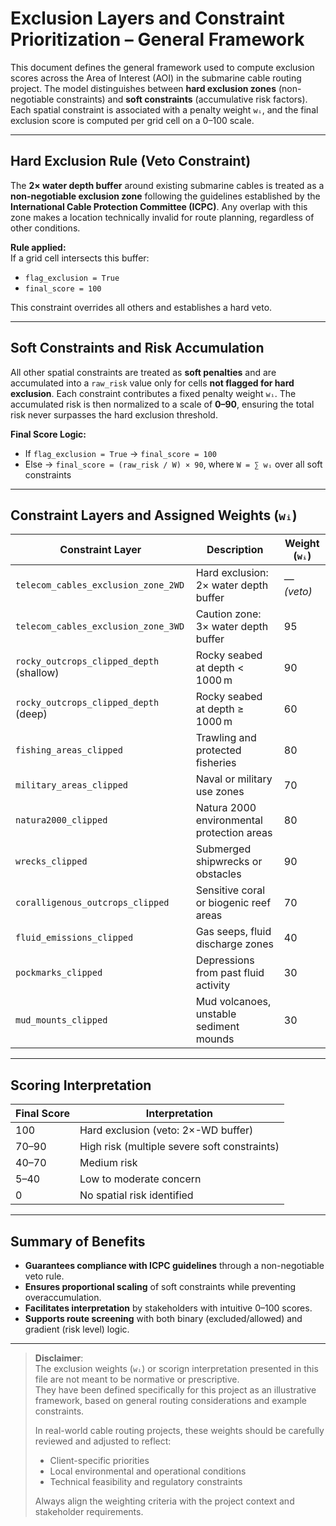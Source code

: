 # Exclusion Layers and Constraint Prioritization – General Framework

This document defines the general framework used to compute exclusion scores across the Area of Interest (AOI) in the submarine cable routing project. The model distinguishes between **hard exclusion zones** (non-negotiable constraints) and **soft constraints** (accumulative risk factors). Each spatial constraint is associated with a penalty weight `wᵢ`, and the final exclusion score is computed per grid cell on a 0–100 scale.

---

## Hard Exclusion Rule (Veto Constraint)

The **2× water depth buffer** around existing submarine cables is treated as a **non-negotiable exclusion zone** following the guidelines established by the **International Cable Protection Committee (ICPC)**. Any overlap with this zone makes a location technically invalid for route planning, regardless of other conditions.

**Rule applied:**  
If a grid cell intersects this buffer:  
- `flag_exclusion = True`  
- `final_score = 100`  

This constraint overrides all others and establishes a hard veto.

---

## Soft Constraints and Risk Accumulation

All other spatial constraints are treated as **soft penalties** and are accumulated into a `raw_risk` value only for cells **not flagged for hard exclusion**. Each constraint contributes a fixed penalty weight `wᵢ`. The accumulated risk is then normalized to a scale of **0–90**, ensuring the total risk never surpasses the hard exclusion threshold.

**Final Score Logic:**

- If `flag_exclusion = True` → `final_score = 100`  
- Else → `final_score = (raw_risk / W) × 90`, where `W = ∑ wᵢ` over all soft constraints  

---

## Constraint Layers and Assigned Weights (`wᵢ`)

| Constraint Layer                         | Description                                 | Weight (`wᵢ`) |
|------------------------------------------|---------------------------------------------|---------------|
| `telecom_cables_exclusion_zone_2WD`      | Hard exclusion: 2× water depth buffer       | — *(veto)*    |
| `telecom_cables_exclusion_zone_3WD`      | Caution zone: 3× water depth buffer         | 95            |
| `rocky_outcrops_clipped_depth` (shallow) | Rocky seabed at depth < 1000 m              | 90            |
| `rocky_outcrops_clipped_depth` (deep)    | Rocky seabed at depth ≥ 1000 m              | 60            |
| `fishing_areas_clipped`                  | Trawling and protected fisheries            | 80            |
| `military_areas_clipped`                 | Naval or military use zones                 | 70            |
| `natura2000_clipped`                     | Natura 2000 environmental protection areas  | 80            |
| `wrecks_clipped`                         | Submerged shipwrecks or obstacles           | 90            |
| `coralligenous_outcrops_clipped`         | Sensitive coral or biogenic reef areas      | 70            |
| `fluid_emissions_clipped`                | Gas seeps, fluid discharge zones            | 40            |
| `pockmarks_clipped`                      | Depressions from past fluid activity        | 30            |
| `mud_mounts_clipped`                     | Mud volcanoes, unstable sediment mounds     | 30            |

---

## Scoring Interpretation

| Final Score        | Interpretation                          |
|--------------------|------------------------------------------|
| 100                | Hard exclusion (veto: 2×-WD buffer)       |
| 70–90              | High risk (multiple severe soft constraints) |
| 40–70              | Medium risk                              |
| 5–40               | Low to moderate concern                  |
| 0                  | No spatial risk identified               |

---

## Summary of Benefits

- **Guarantees compliance with ICPC guidelines** through a non-negotiable veto rule.
- **Ensures proportional scaling** of soft constraints while preventing overaccumulation.
- **Facilitates interpretation** by stakeholders with intuitive 0–100 scores.
- **Supports route screening** with both binary (excluded/allowed) and gradient (risk level) logic.

---

> **Disclaimer**:  
> The exclusion weights (`wᵢ`) or scorign interpretation presented in this file are not meant to be normative or prescriptive.  
> They have been defined specifically for this project as an illustrative framework, based on general routing considerations and example constraints.  
>  
> In real-world cable routing projects, these weights should be carefully reviewed and adjusted to reflect:
> - Client-specific priorities
> - Local environmental and operational conditions
> - Technical feasibility and regulatory constraints  
>  
> Always align the weighting criteria with the project context and stakeholder requirements.